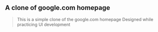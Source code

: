 ## A clone of google.com homepage

> This is a simple clone of the google.com homepage
> Designed while practicing UI development